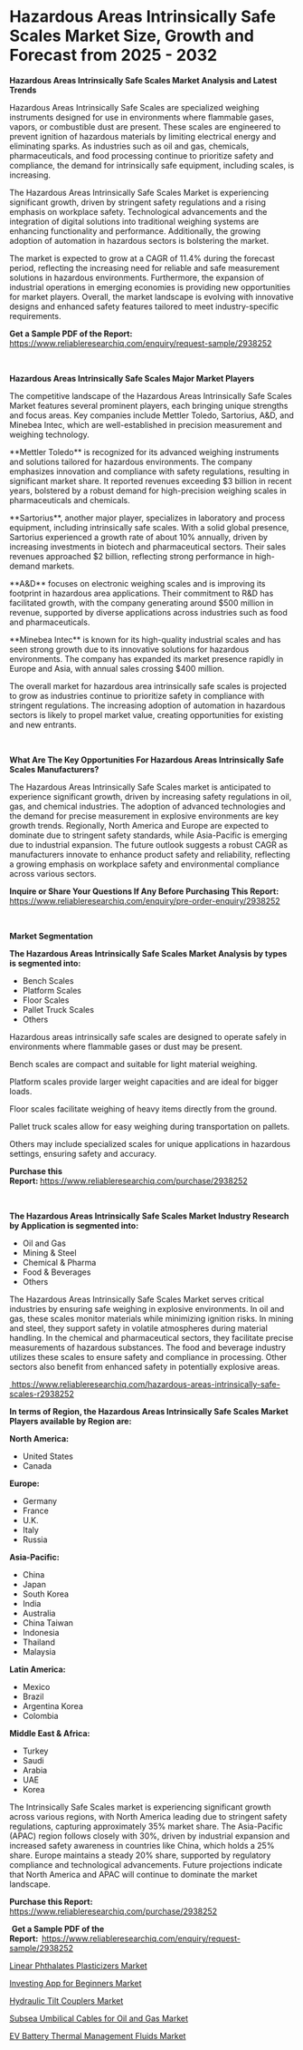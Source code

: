 <p><h1>Hazardous Areas Intrinsically Safe Scales Market Size, Growth and Forecast from 2025 - 2032</h1></p><p><strong>Hazardous Areas Intrinsically Safe Scales Market Analysis and Latest Trends</strong></p>
<p><p>Hazardous Areas Intrinsically Safe Scales are specialized weighing instruments designed for use in environments where flammable gases, vapors, or combustible dust are present. These scales are engineered to prevent ignition of hazardous materials by limiting electrical energy and eliminating sparks. As industries such as oil and gas, chemicals, pharmaceuticals, and food processing continue to prioritize safety and compliance, the demand for intrinsically safe equipment, including scales, is increasing.</p><p>The Hazardous Areas Intrinsically Safe Scales Market is experiencing significant growth, driven by stringent safety regulations and a rising emphasis on workplace safety. Technological advancements and the integration of digital solutions into traditional weighing systems are enhancing functionality and performance. Additionally, the growing adoption of automation in hazardous sectors is bolstering the market. </p><p>The market is expected to grow at a CAGR of 11.4% during the forecast period, reflecting the increasing need for reliable and safe measurement solutions in hazardous environments. Furthermore, the expansion of industrial operations in emerging economies is providing new opportunities for market players. Overall, the market landscape is evolving with innovative designs and enhanced safety features tailored to meet industry-specific requirements.</p></p>
<p><strong>Get a Sample PDF of the Report:&nbsp;</strong> <a href="https://www.reliableresearchiq.com/enquiry/request-sample/2938252?utm_campaign=1102&utm_medium=2&utm_source=Github&utm_content=ia&utm_term=15032025&utm_id=hazardous-areas-intrinsically-safe-scales">https://www.reliableresearchiq.com/enquiry/request-sample/2938252</a></p>
<p>&nbsp;</p>
<p><strong>Hazardous Areas Intrinsically Safe Scales Major Market Players</strong></p>
<p><p>The competitive landscape of the Hazardous Areas Intrinsically Safe Scales Market features several prominent players, each bringing unique strengths and focus areas. Key companies include Mettler Toledo, Sartorius, A&D, and Minebea Intec, which are well-established in precision measurement and weighing technology.</p><p>**Mettler Toledo** is recognized for its advanced weighing instruments and solutions tailored for hazardous environments. The company emphasizes innovation and compliance with safety regulations, resulting in significant market share. It reported revenues exceeding $3 billion in recent years, bolstered by a robust demand for high-precision weighing scales in pharmaceuticals and chemicals.</p><p>**Sartorius**, another major player, specializes in laboratory and process equipment, including intrinsically safe scales. With a solid global presence, Sartorius experienced a growth rate of about 10% annually, driven by increasing investments in biotech and pharmaceutical sectors. Their sales revenues approached $2 billion, reflecting strong performance in high-demand markets.</p><p>**A&D** focuses on electronic weighing scales and is improving its footprint in hazardous area applications. Their commitment to R&D has facilitated growth, with the company generating around $500 million in revenue, supported by diverse applications across industries such as food and pharmaceuticals.</p><p>**Minebea Intec** is known for its high-quality industrial scales and has seen strong growth due to its innovative solutions for hazardous environments. The company has expanded its market presence rapidly in Europe and Asia, with annual sales crossing $400 million.</p><p>The overall market for hazardous area intrinsically safe scales is projected to grow as industries continue to prioritize safety in compliance with stringent regulations. The increasing adoption of automation in hazardous sectors is likely to propel market value, creating opportunities for existing and new entrants.</p></p>
<p>&nbsp;</p>
<p><strong>What Are The Key Opportunities For Hazardous Areas Intrinsically Safe Scales Manufacturers?</strong></p>
<p><p>The Hazardous Areas Intrinsically Safe Scales market is anticipated to experience significant growth, driven by increasing safety regulations in oil, gas, and chemical industries. The adoption of advanced technologies and the demand for precise measurement in explosive environments are key growth trends. Regionally, North America and Europe are expected to dominate due to stringent safety standards, while Asia-Pacific is emerging due to industrial expansion. The future outlook suggests a robust CAGR as manufacturers innovate to enhance product safety and reliability, reflecting a growing emphasis on workplace safety and environmental compliance across various sectors.</p></p>
<p><strong>Inquire or Share Your Questions If Any Before Purchasing This Report:</strong> <a href="https://www.reliableresearchiq.com/enquiry/pre-order-enquiry/2938252?utm_campaign=1102&utm_medium=2&utm_source=Github&utm_content=ia&utm_term=15032025&utm_id=hazardous-areas-intrinsically-safe-scales">https://www.reliableresearchiq.com/enquiry/pre-order-enquiry/2938252</a></p>
<p>&nbsp;</p>
<p><strong>Market Segmentation</strong></p>
<p><strong>The Hazardous Areas Intrinsically Safe Scales Market Analysis by types is segmented into:</strong></p>
<p><ul><li>Bench Scales</li><li>Platform Scales</li><li>Floor Scales</li><li>Pallet Truck Scales</li><li>Others</li></ul></p>
<p><p>Hazardous areas intrinsically safe scales are designed to operate safely in environments where flammable gases or dust may be present. </p><p>Bench scales are compact and suitable for light material weighing. </p><p>Platform scales provide larger weight capacities and are ideal for bigger loads. </p><p>Floor scales facilitate weighing of heavy items directly from the ground. </p><p>Pallet truck scales allow for easy weighing during transportation on pallets. </p><p>Others may include specialized scales for unique applications in hazardous settings, ensuring safety and accuracy.</p></p>
<p><strong>Purchase this Report:&nbsp;</strong><a href="https://www.reliableresearchiq.com/purchase/2938252?utm_campaign=1102&utm_medium=2&utm_source=Github&utm_content=ia&utm_term=15032025&utm_id=hazardous-areas-intrinsically-safe-scales">https://www.reliableresearchiq.com/purchase/2938252</a></p>
<p>&nbsp;</p>
<p><strong>The Hazardous Areas Intrinsically Safe Scales Market Industry Research by Application is segmented into:</strong></p>
<p><ul><li>Oil and Gas</li><li>Mining & Steel</li><li>Chemical & Pharma</li><li>Food & Beverages</li><li>Others</li></ul></p>
<p><p>The Hazardous Areas Intrinsically Safe Scales Market serves critical industries by ensuring safe weighing in explosive environments. In oil and gas, these scales monitor materials while minimizing ignition risks. In mining and steel, they support safety in volatile atmospheres during material handling. In the chemical and pharmaceutical sectors, they facilitate precise measurements of hazardous substances. The food and beverage industry utilizes these scales to ensure safety and compliance in processing. Other sectors also benefit from enhanced safety in potentially explosive areas.</p></p>
<p><a href="https://www.reliableresearchiq.com/hazardous-areas-intrinsically-safe-scales-r2938252?utm_campaign=1102&utm_medium=2&utm_source=Github&utm_content=ia&utm_term=15032025&utm_id=hazardous-areas-intrinsically-safe-scales">&nbsp;https://www.reliableresearchiq.com/hazardous-areas-intrinsically-safe-scales-r2938252</a></p>
<p><strong>In terms of Region, the Hazardous Areas Intrinsically Safe Scales Market Players available by Region are:</strong></p>
<p>
    <p> <strong> North America: </strong>
        <ul>
            <li>United States</li>
            <li>Canada</li>
        </ul>
        </p> 
    <p> <strong> Europe: </strong>
        <ul>
            <li>Germany</li>
            <li>France</li>
            <li>U.K.</li>
            <li>Italy</li>
            <li>Russia</li>
        </ul>
        </p> 
    <p> <strong> Asia-Pacific: </strong>
        <ul>
            <li>China</li>
            <li>Japan</li>
            <li>South Korea</li>
            <li>India</li>
            <li>Australia</li>
            <li>China Taiwan</li>
            <li>Indonesia</li>
            <li>Thailand</li>
            <li>Malaysia</li>
        </ul>
        </p> 
    <p> <strong> Latin America: </strong>
        <ul>
            <li>Mexico</li>
            <li>Brazil</li>
            <li>Argentina Korea</li>
            <li>Colombia</li>
        </ul>
        </p> 
    <p> <strong> Middle East & Africa: </strong>
        <ul>
            <li>Turkey</li>
            <li>Saudi</li>
            <li>Arabia</li>
            <li>UAE</li>
            <li>Korea</li>
        </ul>
    </p>
    </p>
<p><p>The Intrinsically Safe Scales market is experiencing significant growth across various regions, with North America leading due to stringent safety regulations, capturing approximately 35% market share. The Asia-Pacific (APAC) region follows closely with 30%, driven by industrial expansion and increased safety awareness in countries like China, which holds a 25% share. Europe maintains a steady 20% share, supported by regulatory compliance and technological advancements. Future projections indicate that North America and APAC will continue to dominate the market landscape.</p></p>
<p><strong>Purchase this Report: </strong><a href="https://www.reliableresearchiq.com/purchase/2938252?utm_campaign=1102&utm_medium=2&utm_source=Github&utm_content=ia&utm_term=15032025&utm_id=hazardous-areas-intrinsically-safe-scales">https://www.reliableresearchiq.com/purchase/2938252</a></p>
<p>&nbsp;<strong>Get a Sample PDF of the Report:&nbsp;&nbsp;</strong><a href="https://www.reliableresearchiq.com/enquiry/request-sample/2938252?utm_campaign=1102&utm_medium=2&utm_source=Github&utm_content=ia&utm_term=15032025&utm_id=hazardous-areas-intrinsically-safe-scales">https://www.reliableresearchiq.com/enquiry/request-sample/2938252</a></p>
<p><strong></strong></p>
<p><p><a href="https://github.com/gauldvikerm6/Market-Research-Report-List-1/blob/main/linear-phthalates-plasticizers-market.md?utm_campaign=1102&utm_medium=2&utm_source=Github&utm_content=ia&utm_term=15032025&utm_id=hazardous-areas-intrinsically-safe-scales">Linear Phthalates Plasticizers Market</a></p><p><a href="https://github.com/benasjuettk3/Market-Research-Report-List-1/blob/main/investing-app-for-beginners-market.md?utm_campaign=1102&utm_medium=2&utm_source=Github&utm_content=ia&utm_term=15032025&utm_id=hazardous-areas-intrinsically-safe-scales">Investing App for Beginners Market</a></p><p><a href="https://github.com/widlerumland/Market-Research-Report-List-1/blob/main/hydraulic-tilt-couplers-market.md?utm_campaign=1102&utm_medium=2&utm_source=Github&utm_content=ia&utm_term=15032025&utm_id=hazardous-areas-intrinsically-safe-scales">Hydraulic Tilt Couplers Market</a></p><p><a href="https://github.com/gummaarmel83/Market-Research-Report-List-1/blob/main/subsea-umbilical-cables-for-oil-and-gas-market.md?utm_campaign=1102&utm_medium=2&utm_source=Github&utm_content=ia&utm_term=15032025&utm_id=hazardous-areas-intrinsically-safe-scales">Subsea Umbilical Cables for Oil and Gas Market</a></p><p><a href="https://github.com/akitamegge65/Market-Research-Report-List-1/blob/main/ev-battery-thermal-management-fluids-market.md?utm_campaign=1102&utm_medium=2&utm_source=Github&utm_content=ia&utm_term=15032025&utm_id=hazardous-areas-intrinsically-safe-scales">EV Battery Thermal Management Fluids Market</a></p></p>